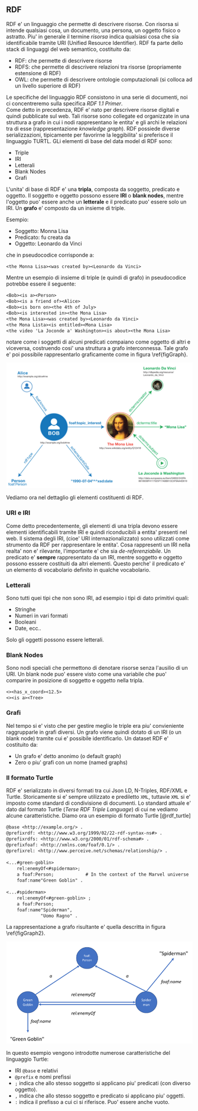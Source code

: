 ## RDF
RDF e' un linguaggio che permette di descrivere risorse. Con risorsa si intende qualsiasi cosa, un
documento, una persona, un oggetto fisico o astratto. Piu' in generale il termine *risorsa* indica
qualsiasi cosa che sia identificabile tramite URI (Unified Resource Identifier).
RDF fa parte dello stack di linguaggi del web semantico, costituito da:

* RDF: che permette di descrivere risorse
* RDFS: che permette di descrivere relazioni tra risorse (propriamente estensione di RDF)
* OWL: che permette di descrivere ontologie computazionali (si colloca ad un livello superiore di
  RDF)

Le specifiche del linguaggio RDF consistono in una serie di documenti, noi ci concentreremo sulla
specifica *RDF 1.1 Primer*.  
Come detto in precedenza, RDF e' nato per descrivere risorse digitali e quindi pubblicate sul web.
Tali risorse sono collegate ed organizzate in una struttura a grafo in cui i nodi rappresentano le
entita' e gli archi le relazioni tra di esse (rappresentazione *knowledge graph*).
RDF possiede diverse serializzazioni, tipicamente per favorirne la leggibilita' si preferisce il
linguaggio TURTL. 
GLi elementi di base del data model di RDF sono:

* Triple
* IRI
* Letterali
* Blank Nodes
* Grafi

L'unita' di base di RDF e' una **tripla**, composta da soggetto, predicato e oggetto. Il soggetto e
oggetto possono essere **IRI** o **blank nodes**, mentre l'oggetto puo' essere anche un
**letterale** e il predicato puo' essere solo un IRI. Un **grafo** e' composto da un insieme di
triple. 

Esempio:

* Soggetto: Monna Lisa
* Predicato: fu creata da
* Oggetto: Leonardo da Vinci

che in pseudocodice corrisponde a:
```
<the Monna Lisa><was created by><Leonardo da Vinci>
```
Mentre un esempio di insieme di triple (e quindi di grafo) in pseudocodice potrebbe essere il
seguente:
```
<Bob><is a><Person>
<Bob><is a friend of><Alice>
<Bob><is born on><the 4th of July>
<Bob><is interested in><the Mona Lisa>
<the Mona Lisa><was created by><Leonardo da Vinci>
<the Mona Lista><is entitled><Mona Lisa>
<the video 'La Joconde a' Washington><is about><the Mona Lisa>
```
notare come i soggetti di alcuni predicati compaiano come oggetto di altri e viceversa, costruendo
cosi' una struttura a grafo interconnessa.
Tale grafo e' poi possibile rappresentarlo graficamente come in figura \ref{figGraph}.

![Rappresentazione grafica del grafo descritto nell'esempio\label{figGraph}](img/1.1_rdf_graph.png)

Vediamo ora nel dettaglio gli elementi costituenti di RDF. 

### URI e IRI
Come detto precedentemente, gli elementi di una tripla devono essere elementi identificabili 
tramite IRI e quindi riconducibili a entita' presenti nel web. 
Il sistema degli IRI, (cioe' URI internazionalizzato) sono utilizzati come strumento da RDF per 
rappresentare le entita'. Cosa rappresenti un IRI nella realta' non e' rilevante, l'importante e'
che sia *de-referenziabile*. Un predicato e' **sempre** rappresentato da un IRI, mentre soggetto e
oggetto possono esssere costituiti da altri elementi. Questo perche' il predicato e' un elemento di
vocabolario definito in qualche vocabolario. 

### Letterali
Sono tutti quei tipi che non sono IRI, ad esempio i tipi di dato primitivi quali:

* Stringhe
* Numeri in vari formati
* Booleani
* Date, ecc..

Solo gli oggetti possono essere letterali.

### Blank Nodes
Sono nodi speciali che permettono di denotare risorse senza l'ausilio di un URI. Un blank node puo'
essere visto come una variabile che puo' comparire in posizione di soggetto e oggetto nella tripla.

```
<><has_x_coord><12.5>
<><is a><Tree>
```

### Grafi
Nel tempo si e' visto che per gestire meglio le triple era piu' convieniente raggrupparle in grafi
diversi. Un grafo viene quindi dotato di un IRI (o un blank node) tramite cui e' possibile
identificarlo. 
Un dataset RDF e' costituito da:

* Un grafo e' detto anonimo (o default graph)
* Zero o piu' grafi con un nome (named graphs)

### Il formato Turtle
RDF e' serializzato in diversi formati tra cui Json LD, N-Triples, RDF/XML e Turtle.
Storicamente si e' sempre utilizzato e prediletto `XML`, tuttavie `XML` si e' imposto come standard
di condivisione di documenti. Lo standard attuale e' dato dal formato Turtle (*Terse RDF Triple
Language*) di cui ne vediamo alcune caratteristiche. 
Diamo ora un esempio di formato Turtle [@rdf_turtle] 
```
@base <http://example.org/> .
@prefixrdf: <http://www.w3.org/1999/02/22-rdf-syntax-ns#> .
@prefixrdfs: <http://www.w3.org/2000/01/rdf-schema#> .
@prefixfoaf: <http://xmlns.com/foaf/0.1/> .
@prefixrel: <http://www.perceive.net/schemas/relationship/> .

<...#green-goblin>
    rel:enemyOf<#spiderman>;
    a foaf:Person;            # In the context of the Marvel universe
    foaf:name"Green Goblin" .

<...#spiderman>
    rel:enemyOf<#green-goblin> ;
    a foaf:Person;
    foaf:name"Spiderman",
             "Uomo Ragno" .
```
La rappresentazione a grafo risultante e' quella descritta in figura \ref{figGraph2}.

![Grafo RDF dell'esempio \label{figGraph2}](img/1.2_rdf_turtle_graph.png)

In questo esempio vengono introdotte numerose caratteristiche del linguaggio Turtle: 

* IRI `@base` e relativi
* `@prefix` e nomi prefissi
* `;` indica che allo stesso soggetto si applicano piu' predicati (con diverso oggetto).
* `,` indica che allo stesso soggetto e predicato si applicano piu' oggetti. 
* `:` indica il prefisso a cui ci si riferisce. Puo' essere anche vuoto. 

